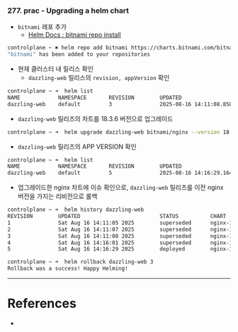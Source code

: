 ### 277. prac - Upgrading a helm chart
- `bitnami` 레포 추가
	- [Helm Docs : bitnami repo install](https://helm.sh/docs/intro/quickstart/#initialize-a-helm-chart-repository)
```bash
controlplane ~ ✖ helm repo add bitnami https://charts.bitnami.com/bitnami
"bitnami" has been added to your repositories
```

- 현재 클러스터 내 릴리스 확인
	- `dazzling-web` 릴리스의 `revision, appVersion` 확인
```bash
controlplane ~ ➜  helm list
NAME            NAMESPACE       REVISION        UPDATED                                 STATUS          CHART       APP VERSION
dazzling-web    default         3               2025-08-16 14:11:08.85851743 +0000 UTC  deployed        nginx-12.0.41.22.0  
```

- `dazzling-web` 릴리즈의 차트를 18.3.6 버전으로 업그레이드
```bash
controlplane ~ ➜  helm upgrade dazzling-web bitnami/nginx --version 18.3.6
```

- `dazzling-web` 릴리즈의 APP VERSION 확인
```bash
controlplane ~ ➜  helm list
NAME            NAMESPACE       REVISION        UPDATED                                 STATUS          CHART           APP VERSION
dazzling-web    default         5               2025-08-16 14:16:29.164196341 +0000 UTC deployed        nginx-18.3.6    1.27.4   
```

- 업그레이드한 nginx 차트에 이슈 확인으로,
  `dazzling-web` 릴리즈를 이전 nginx 버전을 가지는 리비전으로 롤백
```bash
controlplane ~ ➜  helm history dazzling-web
REVISION        UPDATED                         STATUS          CHART           APP VERSION     DESCRIPTION     
1               Sat Aug 16 14:11:05 2025        superseded      nginx-12.0.4    1.22.0          Install complete
2               Sat Aug 16 14:11:07 2025        superseded      nginx-12.0.5    1.22.0          Upgrade complete
3               Sat Aug 16 14:11:08 2025        superseded      nginx-12.0.4    1.22.0          Upgrade complete
4               Sat Aug 16 14:16:01 2025        superseded      nginx-19.0.0    1.27.4          Upgrade complete
5               Sat Aug 16 14:16:29 2025        deployed        nginx-18.3.6    1.27.4          Upgrade complete

controlplane ~ ➜  helm rollback dazzling-web 3
Rollback was a success! Happy Helming!
```




---

# References
-